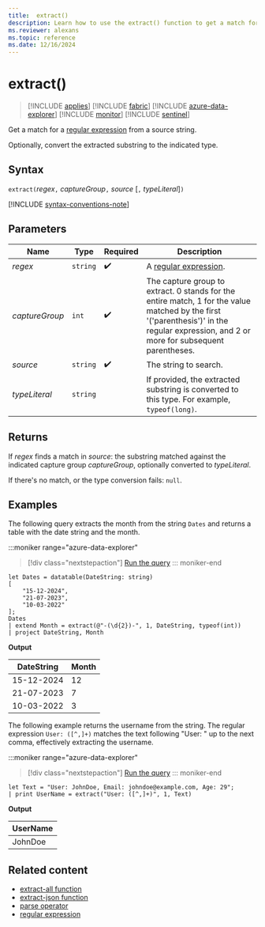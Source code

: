 ```yaml
---
title:  extract()
description: Learn how to use the extract() function to get a match for a regular expression from a source string.
ms.reviewer: alexans
ms.topic: reference
ms.date: 12/16/2024
---
```

# extract()

> [!INCLUDE [applies](../includes/applies-to-version/applies.md)] [!INCLUDE [fabric](../includes/applies-to-version/fabric.md)] [!INCLUDE [azure-data-explorer](../includes/applies-to-version/azure-data-explorer.md)] [!INCLUDE [monitor](../includes/applies-to-version/monitor.md)] [!INCLUDE [sentinel](../includes/applies-to-version/sentinel.md)]

Get a match for a [regular expression](regex.md) from a source string.

Optionally, convert the extracted substring to the indicated type.

## Syntax

`extract(`*regex*`,` *captureGroup*`,` *source* [`,` *typeLiteral*]`)`

[!INCLUDE [syntax-conventions-note](../includes/syntax-conventions-note.md)]

## Parameters

| Name | Type | Required | Description |
|--|--|--|--|
| *regex* | `string` |  :heavy_check_mark: | A [regular expression](regex.md).|
| *captureGroup* | `int` |  :heavy_check_mark: | The capture group to extract. 0 stands for the entire match, 1 for the value matched by the first '('parenthesis')' in the regular expression, and 2 or more for subsequent parentheses.|
| *source* | `string` |  :heavy_check_mark:| The string to search.|
| *typeLiteral* | `string` | | If provided, the extracted substring is converted to this type. For example, `typeof(long)`.

## Returns

If *regex* finds a match in *source*: the substring matched against the indicated capture group *captureGroup*, optionally converted to *typeLiteral*.

If there's no match, or the type conversion fails: `null`.

## Examples

The following query extracts the month from the string `Dates` and returns a table with the date string and the month.

:::moniker range="azure-data-explorer"
> [!div class="nextstepaction"]
> <a href="https://dataexplorer.azure.com/clusters/help/databases/Samples?query=H4sIAAAAAAAAA1WNsQrCMBCG9zzFkSmBBJKrIiiCg6uTozrU9tRKSUp6g6K%2Bu2lFxLvh%2BD%2BO72%2BJYV0y9bCEuuS8x5bUQLacmnCeQz9eLXYC8kg%2FtR4tOpxI8yHorZsNpPgS76wrBoJSHBZi9Isn0I0p1LCJgS%2B5LsdUVqxW0qp9%2FcCXttKAN%2FBrN8D3juJJNYG1zoouxStV%2FPcy%2Bt4n%2F34nyAAAAA%3D%3D" target="_blank">Run the query</a>
::: moniker-end

```kusto
let Dates = datatable(DateString: string)
[
    "15-12-2024",
    "21-07-2023",
    "10-03-2022"
];
Dates
| extend Month = extract(@"-(\d{2})-", 1, DateString, typeof(int))
| project DateString, Month
```

**Output**

| DateString | Month |
| --- | --- |
| 15-12-2024 | 12 |
| 21-07-2023 | 7 |
| 10-03-2022 | 3 |

The following example returns the username from the string. The regular expression `User: ([^,]+)` matches the text following "User: " up to the next comma, effectively extracting the username.

:::moniker range="azure-data-explorer"
> [!div class="nextstepaction"]
> <a href="https://dataexplorer.azure.com/clusters/help/databases/Samples?query=H4sIAAAAAAAAA8tJLVEISa0oUbBVUAotTi2yUvDKz8hzyU%2FVUXDNTczMsVLIAvJT8lMdUisScwtyUvWS83N1FBzTU60UjCyVrLkKijLzShRAWv0Sc1OBxgANK0pMLtGAGqcRHacTq62ppKNgqAO2SRMAAQTyB3MAAAA%3D" target="_blank">Run the query</a>
::: moniker-end

```kusto
let Text = "User: JohnDoe, Email: johndoe@example.com, Age: 29";
| print UserName = extract("User: ([^,]+)", 1, Text)
```

**Output**

| UserName |
| --- |
| JohnDoe |

## Related content

* [extract-all function](extract-all-function.md)
* [extract-json function](extract-json-function.md)
* [parse operator](parse-operator.md)
* [regular expression](regex.md)
